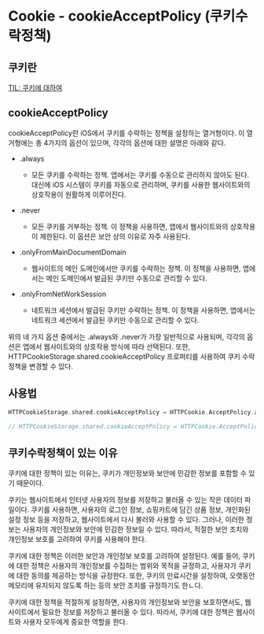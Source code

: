 # Cookie - cookieAcceptPolicy (쿠키수락정책)

## 쿠키란
[TIL: 쿠키에 대하여](https://github.com/isGeekCode/TIL/blob/main/Networking/Cookie_about.md)

## cookieAcceptPolicy

cookieAcceptPolicy란 iOS에서 쿠키를 수락하는 정책을 설정하는 열거형이다. 
이 열거형에는 총 4가지의 옵션이 있으며, 각각의 옵션에 대한 설명은 아래와 같다.

- .always
  - 모든 쿠키를 수락하는 정책. 앱에서는 쿠키를 수동으로 관리하지 않아도 된다. 대신에 iOS 시스템이 쿠키를 자동으로 관리하며, 쿠키를 사용한 웹사이트와의 상호작용이 원활하게 이루어진다.

- .never
  - 모든 쿠키를 거부하는 정책. 이 정책을 사용하면, 앱에서 웹사이트와의 상호작용이 제한된다. 이 옵션은 보안 상의 이유로 자주 사용된다.

- .onlyFromMainDocumentDomain
  - 웹사이트의 메인 도메인에서만 쿠키를 수락하는 정책. 이 정책을 사용하면, 앱에서는 메인 도메인에서 발급된 쿠키만 수동으로 관리할 수 있다.

- .onlyFromNetWorkSession
  - 네트워크 세션에서 발급된 쿠키만 수락하는 정책. 이 정책을 사용하면, 앱에서는 네트워크 세션에서 발급된 쿠키만 수동으로 관리할 수 있다.

위의 네 가지 옵션 중에서는 .always와 .never가 가장 일반적으로 사용되며, 각각의 옵션은 앱에서 웹사이트와의 상호작용 방식에 따라 선택된다. 또한, HTTPCookieStorage.shared.cookieAcceptPolicy 프로퍼티를 사용하여 쿠키 수락 정책을 변경할 수 있다.


## 사용법

```swift
HTTPCookieStorage.shared.cookieAcceptPolicy = HTTPCookie.AcceptPolicy.always

// HTTPCookieStorage.shared.cookieAcceptPolicy = HTTPCookie.AcceptPolicy.never
```


## 쿠키수락정책이 있는 이유

쿠키에 대한 정책이 있는 이유는, 쿠키가 개인정보와 보안에 민감한 정보를 포함할 수 있기 때문이다.

쿠키는 웹사이트에서 인터넷 사용자의 정보를 저장하고 불러올 수 있는 작은 데이터 파일이다. 쿠키를 사용하면, 사용자의 로그인 정보, 쇼핑카트에 담긴 상품 정보, 개인화된 설정 정보 등을 저장하고, 웹사이트에서 다시 불러와 사용할 수 있다. 그러나, 이러한 정보는 사용자의 개인정보와 보안에 민감한 정보일 수 있다. 따라서, 적절한 보안 조치와 개인정보 보호를 고려하여 쿠키를 사용해야 한다.

쿠키에 대한 정책은 이러한 보안과 개인정보 보호를 고려하여 설정된다. 예를 들어, 쿠키에 대한 정책은 사용자의 개인정보를 수집하는 범위와 목적을 규정하고, 사용자가 쿠키에 대한 동의를 제공하는 방식을 규정한다. 또한, 쿠키의 만료시간을 설정하여, 오랫동안 메모리에 유지되지 않도록 하는 등의 보안 조치를 규정하기도 한ㄴ다.

쿠키에 대한 정책을 적절하게 설정하면, 사용자의 개인정보와 보안을 보호하면서도, 웹사이트에서 필요한 정보를 저장하고 불러올 수 있다. 따라서, 쿠키에 대한 정책은 웹사이트와 사용자 모두에게 중요한 역할을 한다.


